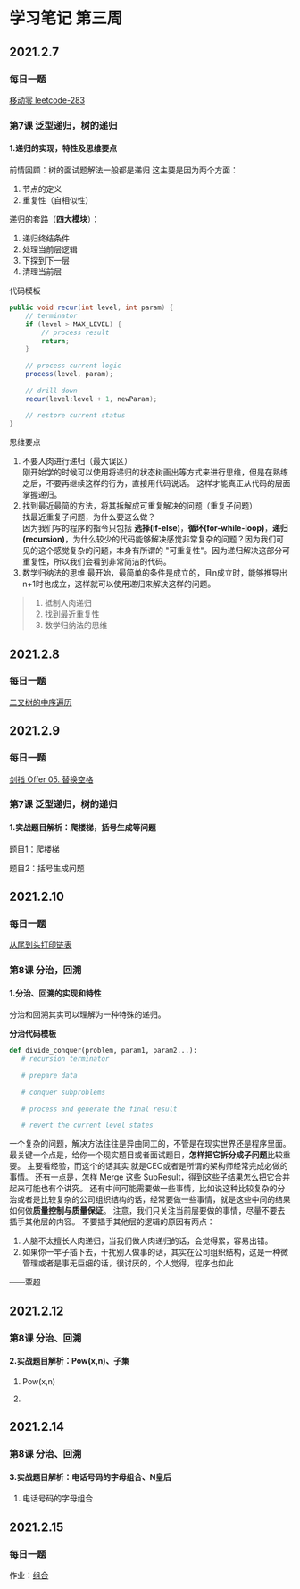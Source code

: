 # 学习笔记 第三周
## 2021.2.7
### 每日一题
[移动零 leetcode-283](https://leetcode-cn.com/problems/move-zeroes/)

### 第7课 泛型递归，树的递归
#### 1.递归的实现，特性及思维要点
前情回顾：树的面试题解法一般都是递归
这主要是因为两个方面：
1. 节点的定义
2. 重复性（自相似性）

递归的套路（**四大模块**）：
1. 递归终结条件
2. 处理当前层逻辑
3. 下探到下一层
4. 清理当前层
   
代码模板
```Java
public void recur(int level, int param) {
    // terminator
    if (level > MAX_LEVEL) {
        // process result
        return;
    }
    
    // process current logic
    process(level, param);
    
    // drill down
    recur(level:level + 1, newParam);
    
    // restore current status
}
```
思维要点
1. 不要人肉进行递归（最大误区）  
刚开始学的时候可以使用将递归的状态树画出等方式来进行思维，但是在熟练之后，不要再继续这样的行为，直接用代码说话。
这样才能真正从代码的层面掌握递归。
2. 找到最近最简的方法，将其拆解成可重复解决的问题（重复子问题）  
找最近重复子问题，为什么要这么做？  
因为我们写的程序的指令只包括 **选择(if-else)**，**循环(for-while-loop)**，**递归(recursion)**，为什么较少的代码能够解决感觉非常复杂的问题？因为我们可见的这个感觉复杂的问题，本身有所谓的
   "可重复性"。因为递归解决这部分可重复性，所以我们会看到非常简洁的代码。
3. 数学归纳法的思维
最开始，最简单的条件是成立的，且n成立时，能够推导出n+1时也成立，这样就可以使用递归来解决这样的问题。
> 1. 抵制人肉递归
> 2. 找到最近重复性
> 3. 数学归纳法的思维

## 2021.2.8
### 每日一题
[二叉树的中序遍历](https://leetcode-cn.com/problems/binary-tree-inorder-traversal/)

## 2021.2.9
### 每日一题
[剑指 Offer 05. 替换空格](https://leetcode-cn.com/problems/ti-huan-kong-ge-lcof/)

### 第7课 泛型递归，树的递归
#### 1.实战题目解析：爬楼梯，括号生成等问题
题目1：爬楼梯

题目2：括号生成问题

## 2021.2.10
### 每日一题
[从尾到头打印链表](https://leetcode-cn.com/problems/cong-wei-dao-tou-da-yin-lian-biao-lcof/)

### 第8课 分治，回溯
#### 1.分治、回溯的实现和特性
分治和回溯其实可以理解为一种特殊的递归。

**分治代码模板**
```Python
def divide_conquer(problem, param1, param2...):
   # recursion terminator
   
   # prepare data
   
   # conquer subproblems
   
   # process and generate the final result
   
   # revert the current level states
```
一个复杂的问题，解决方法往往是异曲同工的，不管是在现实世界还是程序里面。
最关键一个点是，给你一个现实题目或者面试题目，**怎样把它拆分成子问题**比较重要。 主要看经验，而这个的话其实
就是CEO或者是所谓的架构师经常完成必做的事情。
还有一点是，怎样 Merge 这些 SubResult，得到这些子结果怎么把它合并起来可能也有个讲究。
还有中间可能需要做一些事情，比如说这种比较复杂的分治或者是比较复杂的公司组织结构的话，经常要做一些事情，就是这些中间的结果
如何做**质量控制与质量保证**。
注意，我们只关注当前层要做的事情，尽量不要去插手其他层的内容。
不要插手其他层的逻辑的原因有两点：
1. 人脑不太擅长人肉递归，当我们做人肉递归的话，会觉得累，容易出错。
2. 如果你一竿子插下去，干扰别人做事的话，其实在公司组织结构，这是一种微管理或者是事无巨细的话，很讨厌的，个人觉得，程序也如此
   
——覃超

## 2021.2.12

### 第8课 分治、回溯
#### 2.实战题目解析：Pow(x,n)、子集
1. Pow(x,n)

2. 

## 2021.2.14
### 第8课 分治、回溯
#### 3.实战题目解析：电话号码的字母组合、N皇后
1. 电话号码的字母组合

## 2021.2.15
### 每日一题
作业：[组合](https://leetcode-cn.com/problems/combinations/solution/hua-jie-suan-fa-77-zu-he-by-guanpengchn/)
